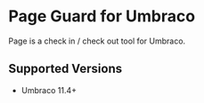 ﻿# Page Guard for Umbraco

Page is a check in / check out tool for Umbraco.

## Supported Versions

- Umbraco 11.4+
